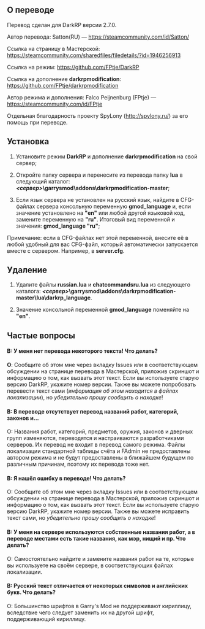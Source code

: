## О переводе ##
Перевод сделан для DarkRP версии 2.7.0.

Автор перевода: Satton(RU) — https://steamcommunity.com/id/Satton/

Ссылка на страницу в Мастерской: https://steamcommunity.com/sharedfiles/filedetails/?id=1946256913

Ссылка на режим: https://github.com/FPtje/DarkRP

Ссылка на дополнение **darkrpmodification**: https://github.com/FPtje/darkrpmodification

Автор режима и дополнения: Falco Peijnenburg (FPtje) — https://steamcommunity.com/id/FPtje

Отдельная благодарность проекту SpyLony (http://spylony.ru/) за его помощь при переводе.

## Установка ##
1) Установите режим **DarkRP** и дополнение **darkrpmodification** на свой сервер;

2) Откройте папку сервера и перенесите из перевода папку **lua** в следующий каталог: ***<сервер>*\garrysmod\addons\darkrpmodification-master**;

3) Если язык сервера не установлен на русский язык, найдите в CFG-файлах сервера консольную переменную **gmod_language** и,
если значение установлено на **"en"** или любой другой языковой код, замените переменную на **"ru"**. Итоговый вид переменной и значения:
**gmod_language "ru"**;

Примечание: если в CFG-файлах нет этой переменной, внесите её в любой удобный для вас CFG-файл, который автоматически запускается вместе
с сервером. Например, в **server.cfg**.

## Удаление ##
1) Удалите файлы **russian.lua** и **chatcommandsru.lua** из следующего каталога: ***<сервер>*\garrysmod\addons\darkrpmodification-master\lua\darkrp_language**.

2) Значение консольной переменной **gmod_language** поменяйте на **"en"**.

## Частые вопросы ##
#### **В**: У меня нет перевода некоторого текста! Что делать? ####

**О**: Сообщите об этом мне через вкладку Issues или в соответствующем обсуждении на странице перевода в Мастерской, приложив скриншот и информацию о том, как вызвать этот текст. Если вы используете старую версию
DarkRP, укажите номер версии. Также вы можете попробовать перевести текст сами (*информация об этом находится в файлах локализации*), но *убедительно прошу сообщить о находке*!

#### В: В переводе отсутствует перевод названий работ, категорий, законов и... ####

О: Названия работ, категорий, предметов, оружия, законов и дверных групп изменяются, переводятся и настраиваются разработчиками серверов.
Их перевод не входит в перевод самого режима. Файлы локализации стандартной таблицы счёта и FAdmin не предоставлены автором режима и
не будут предоставлены в ближайшем будущем по различным причинам, поэтому их перевода тоже нет.

#### В: Я нашёл ошибку в переводе! Что делать? ####

О: Сообщите об этом мне через вкладку Issues или в соответствующем обсуждении на странице перевода в Мастерской, приложив скриншот и информацию о том, как вызвать этот текст. Если вы используете старую версию
DarkRP, укажите номер версии. Также вы можете исправить текст сами, но *убедительно прошу сообщить о находке*!

#### В: У меня на сервере используются собственные названия работ, а в переводе местами есть такие названия, как мэр, нищий и пр. Что делать? ####

О: Самостоятельно найдите и замените названия работ на те, которые вы используете на своём сервере, в соответствующих файлах локализации.

#### В: Русский текст отличается от некоторых символов и английских букв. Что делать? ####

О: Большинство шрифтов в Garry's Mod не поддерживают кириллицу, вследствие чего следует заменить их на другой шрифт, поддерживающий кириллицу.
